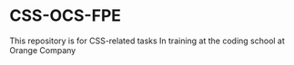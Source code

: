 # CSS-OCS-FPE
This repository is for CSS-related tasks In training at the coding school at Orange Company

